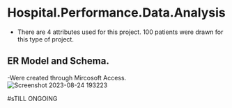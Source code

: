 # Hospital.Performance.Data.Analysis
- There are 4 attributes used for this project. 100 patients were drawn for this type of project.


## ER Model and Schema.
-Were created through Mircosoft Access.
![Screenshot 2023-08-24 193223](https://github.com/lois4801/Hospital.Performance.Data.Analysis/assets/96842662/a6c39f36-ea3d-441d-a8bb-10490e296755)



#sTILL ONGOING
